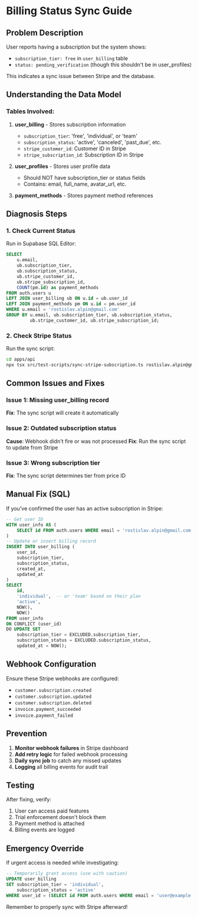 # Billing Status Sync Guide

## Problem Description

User reports having a subscription but the system shows:
- `subscription_tier: free` in `user_billing` table
- `status: pending_verification` (though this shouldn't be in user_profiles)

This indicates a sync issue between Stripe and the database.

## Understanding the Data Model

### Tables Involved:
1. **user_billing** - Stores subscription information
   - `subscription_tier`: 'free', 'individual', or 'team'
   - `subscription_status`: 'active', 'canceled', 'past_due', etc.
   - `stripe_customer_id`: Customer ID in Stripe
   - `stripe_subscription_id`: Subscription ID in Stripe

2. **user_profiles** - Stores user profile data
   - Should NOT have subscription_tier or status fields
   - Contains: email, full_name, avatar_url, etc.

3. **payment_methods** - Stores payment method references

## Diagnosis Steps

### 1. Check Current Status
Run in Supabase SQL Editor:
```sql
SELECT 
    u.email,
    ub.subscription_tier,
    ub.subscription_status,
    ub.stripe_customer_id,
    ub.stripe_subscription_id,
    COUNT(pm.id) as payment_methods
FROM auth.users u
LEFT JOIN user_billing ub ON u.id = ub.user_id
LEFT JOIN payment_methods pm ON u.id = pm.user_id
WHERE u.email = 'rostislav.alpin@gmail.com'
GROUP BY u.email, ub.subscription_tier, ub.subscription_status, 
         ub.stripe_customer_id, ub.stripe_subscription_id;
```

### 2. Check Stripe Status
Run the sync script:
```bash
cd apps/api
npx tsx src/test-scripts/sync-stripe-subscription.ts rostislav.alpin@gmail.com
```

## Common Issues and Fixes

### Issue 1: Missing user_billing record
**Fix**: The sync script will create it automatically

### Issue 2: Outdated subscription status
**Cause**: Webhook didn't fire or was not processed
**Fix**: Run the sync script to update from Stripe

### Issue 3: Wrong subscription tier
**Fix**: The sync script determines tier from price ID

## Manual Fix (SQL)

If you've confirmed the user has an active subscription in Stripe:

```sql
-- Get user ID
WITH user_info AS (
    SELECT id FROM auth.users WHERE email = 'rostislav.alpin@gmail.com'
)
-- Update or insert billing record
INSERT INTO user_billing (
    user_id,
    subscription_tier,
    subscription_status,
    created_at,
    updated_at
) 
SELECT 
    id,
    'individual',  -- or 'team' based on their plan
    'active',
    NOW(),
    NOW()
FROM user_info
ON CONFLICT (user_id) 
DO UPDATE SET
    subscription_tier = EXCLUDED.subscription_tier,
    subscription_status = EXCLUDED.subscription_status,
    updated_at = NOW();
```

## Webhook Configuration

Ensure these Stripe webhooks are configured:
- `customer.subscription.created`
- `customer.subscription.updated`
- `customer.subscription.deleted`
- `invoice.payment_succeeded`
- `invoice.payment_failed`

## Prevention

1. **Monitor webhook failures** in Stripe dashboard
2. **Add retry logic** for failed webhook processing
3. **Daily sync job** to catch any missed updates
4. **Logging** all billing events for audit trail

## Testing

After fixing, verify:
1. User can access paid features
2. Trial enforcement doesn't block them
3. Payment method is attached
4. Billing events are logged

## Emergency Override

If urgent access is needed while investigating:
```sql
-- Temporarily grant access (use with caution)
UPDATE user_billing 
SET subscription_tier = 'individual', 
    subscription_status = 'active'
WHERE user_id = (SELECT id FROM auth.users WHERE email = 'user@example.com');
```

Remember to properly sync with Stripe afterward!